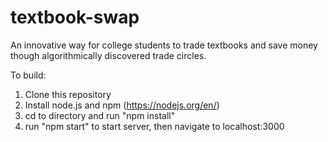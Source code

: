 # textbook-swap

An innovative way for college students to trade textbooks and save money though algorithmically discovered trade circles.

To build:

1. Clone this repository
2. Install node.js and npm (https://nodejs.org/en/)
3. cd to directory and run "npm install"
4. run "npm start" to start server, then navigate to localhost:3000
